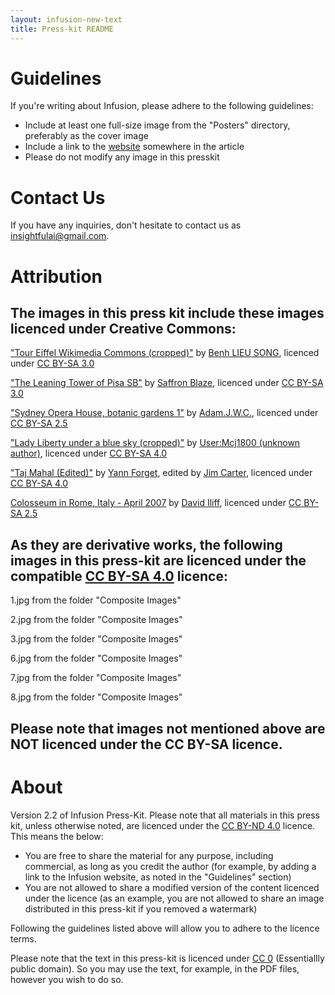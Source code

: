 ```yaml
---
layout: infusion-new-text
title: Press-kit README
---
```


# Guidelines

If you're writing about Infusion, please adhere to the following guidelines:

* Include at least one full-size image from the "Posters" directory, preferably as the cover image
* Include a link to the [website](https://insightfulai.github.io/infusion/) somewhere in the article
* Please do not modify any image in this presskit

# Contact Us

If you have any inquiries, don't hesitate to contact us as [insightfulai@gmail.com](mailto:insightfulai@gmail.com?subject=Media%20Inquiry%About%Infusion).

# Attribution
## The images in this press kit include these images licenced under Creative Commons:

["Tour Eiffel Wikimedia Commons (cropped)"](https://commons.wikimedia.org/wiki/File:Tour_Eiffel_Wikimedia_Commons_(cropped).jpg) by [Benh LIEU SONG](https://commons.wikimedia.org/wiki/User:Benh), licenced under [CC BY-SA 3.0](https://creativecommons.org/licenses/by-sa/3.0/deed.en)

["The Leaning Tower of Pisa SB"](https://commons.wikimedia.org/wiki/File:The_Leaning_Tower_of_Pisa_SB.jpeg) by [Saffron Blaze](http://www.mackenzie.co/), licenced under [CC BY-SA 3.0](https://creativecommons.org/licenses/by-sa/3.0/deed.en)

["Sydney Opera House, botanic gardens 1"](https://commons.wikimedia.org/wiki/File:Sydney_Opera_House,_botanic_gardens_1.jpg) by [Adam.J.W.C.](https://commons.wikimedia.org/wiki/User:Adam.J.W.C.), licenced under [CC BY-SA 2.5](https://creativecommons.org/licenses/by-sa/2.5/deed.en)

["Lady Liberty under a blue sky (cropped)"](https://commons.wikimedia.org/wiki/File:Lady_Liberty_under_a_blue_sky_(cropped).jpg) by [User:Mcj1800 (unknown author)](https://commons.wikimedia.org/w/index.php?title=User:Mcj1800&action=edit&redlink=1), licenced under [CC BY-SA 4.0](https://creativecommons.org/licenses/by-sa/4.0/deed.en)

["Taj Mahal (Edited)"](https://commons.wikimedia.org/wiki/File:Taj_Mahal_(Edited).jpeg) by [Yann Forget](https://commons.wikimedia.org/wiki/User:Yann), edited by [Jim Carter](https://commons.wikimedia.org/wiki/User:Jim_Carter), licenced under [CC BY-SA 4.0](https://creativecommons.org/licenses/by-sa/4.0/deed.en)

[Colosseum in Rome, Italy - April 2007](https://commons.wikimedia.org/wiki/File:Colosseum_in_Rome,_Italy_-_April_2007.jpg) by [David Iliff](https://commons.wikimedia.org/wiki/User:Diliff), licenced under [CC BY-SA 2.5](https://creativecommons.org/licenses/by-sa/2.5/deed.en)

## As they are derivative works, the following images in this press-kit are licenced under the compatible [CC BY-SA 4.0](https://creativecommons.org/licenses/by-sa/4.0/deed.en) licence:

1.jpg from the folder "Composite Images"

2.jpg from the folder "Composite Images"

3.jpg from the folder "Composite Images"

6.jpg from the folder "Composite Images"

7.jpg from the folder "Composite Images"

8.jpg from the folder "Composite Images"

## Please note that images not mentioned above are NOT licenced under the CC BY-SA licence.

# About
Version 2.2 of Infusion Press-Kit. Please note that all materials in this press kit, unless otherwise noted, are licenced under the [CC BY-ND 4.0](https://creativecommons.org/licenses/by-nd/4.0/) licence. This means the below:

* You are free to share the material for any purpose, including commercial, as long as you credit the author (for example, by adding a link to the Infusion website, as noted in the "Guidelines" section)
* You are not allowed to share a modified version of the content licenced under the licence (as an example, you are not allowed to share an image distributed in this press-kit if you removed a watermark)

Following the guidelines listed above will allow you to adhere to the licence terms.

Please note that the text in this press-kit is licenced under [CC 0](https://creativecommons.org/share-your-work/public-domain/cc0/) (Essentiallly public domain). So you may use the text, for example, in the PDF files, however you wish to do so.
